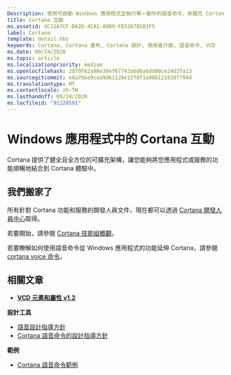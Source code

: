 ```yaml
---
Description: 使用可啟動 Windows 應用程式並執行單一動作的語音命令，來擴充 Cortana 的基本功能。
title: Cortana 互動
ms.assetid: 4C11A7CF-DA26-4CA1-A9B9-FE52670101F5
label: Cortana
template: detail.hbs
keywords: Cortana, Cortana 畫布, Cortana 設計, 使用者介面, 語音命令, VCD
ms.date: 09/24/2020
ms.topic: article
ms.localizationpriority: medium
ms.openlocfilehash: 2d79f62a98e30ef67743abd6a6dd00ce24d3fa13
ms.sourcegitcommit: eda7bbe9caa9d61126e11f0f1a98b12183df794d
ms.translationtype: MT
ms.contentlocale: zh-TW
ms.lasthandoff: 09/24/2020
ms.locfileid: "91220591"
---
```

# <a name="cortana-interactions-in-windows-apps"></a>Windows 應用程式中的 Cortana 互動

Cortana 提供了健全且全方位的可擴充架構，讓您能夠將您應用程式或服務的功能順暢地結合到 Cortana 體驗中。

## <a name="weve-moved"></a>我們搬家了

所有針對 Cortana 功能和服務的開發人員文件，現在都可以透過 [Cortana 開發人員中心](https://developer.microsoft.com/cortana)取得。

若要開始，請參閱 [Cortana 技能組概觀](/cortana/skills/overview)。

若要瞭解如何使用語音命令從 Windows 應用程式的功能延伸 Cortana，請參閱 [cortana voice 命令](/cortana/voice-commands/vcd)。 

## <a name="related-articles"></a>相關文章

* [**VCD 元素和屬性 v1.2**](/uwp/schemas/voicecommands/voice-command-elements-and-attributes-1-2)

**設計工具**
* [語音設計指導方針](speech-interactions.md)
* [Cortana 語音命令的設計指導方針](/cortana/voice-commands/voicecommand-design-guidelines)

**範例**
* [Cortana 語音命令範例](https://github.com/Microsoft/Windows-universal-samples/tree/master/Samples/CortanaVoiceCommand)
 

 
